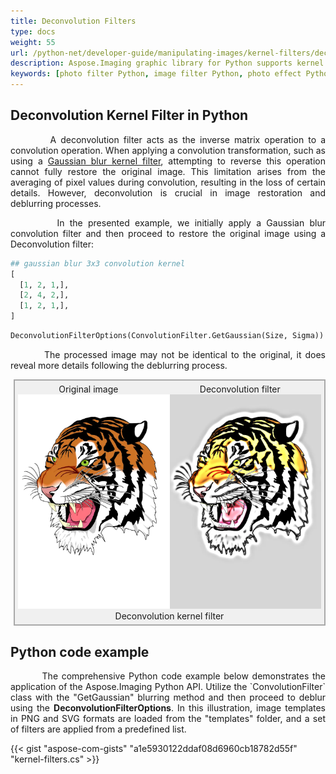 ```yaml
---
title: Deconvolution Filters
type: docs
weight: 55
url: /python-net/developer-guide/manipulating-images/kernel-filters/deconvolution-filter/
description: Aspose.Imaging graphic library for Python supports kernel filters such Convolution, Deconvolution as well as custom kernels.
keywords: [photo filter Python, image filter Python, photo effect Python, kernel filter, deconvolution filter, kernel matrix, convolution operation, custom kernel filter]
---
```


## Deconvolution Kernel Filter in Python

<p align='justify'>
&nbsp;&nbsp;&nbsp;&nbsp;&nbsp;&nbsp;&nbsp;&nbsp;
A deconvolution filter acts as the inverse matrix operation to a convolution operation. When applying a convolution transformation, such as using a <a href="../gaussian-blur-filter/">Gaussian blur kernel filter</a>, attempting to reverse this operation cannot fully restore the original image. This limitation arises from the averaging of pixel values during convolution, resulting in the loss of certain details. However, deconvolution is crucial in image restoration and deblurring processes.
</p>

<p align='justify'>
&nbsp;&nbsp;&nbsp;&nbsp;&nbsp;&nbsp;&nbsp;&nbsp;
In the presented example, we initially apply a Gaussian blur convolution filter and then proceed to restore the original image using a Deconvolution filter:
</p>

```python
## gaussian blur 3x3 convolution kernel
[
  [1, 2, 1,],
  [2, 4, 2,],
  [1, 2, 1,],
]
```

```python
DeconvolutionFilterOptions(ConvolutionFilter.GetGaussian(Size, Sigma))
```
<p align='justify'>
&nbsp;&nbsp;&nbsp;&nbsp;&nbsp;&nbsp;&nbsp;&nbsp;
The processed image may not be identical to the original, it does reveal more details following the deblurring process.
</p>

<style>
   .frame {
    border: 2px solid darkgray;
    padding: 5px;
    margin: 10px 0 5px 5px;
    background: #f0f0f0;
    align-items: center;
   }
   .marginauto {
    margin: 10px auto 20px;
    display: block;
   }
   .frame figcaption {
    margin: 0 auto;
    display: flex;
    flex-direction: row;
    justify-content: center;
   }
   .container {
    display: flex;
    flex-direction: row;
    align-items: center;
    justify-content: space-around;
   }
</style>

<figure class="frame">
<div class="container">
    <div>
        <figcaption>Original image</figcaption>
    </div>
    <div>
        <figcaption>Deconvolution filter</figcaption>
    </div>
</div>
<div class="container">
    <div>
        <img src="../template-vector-svg.webp" alt="Original vector image" width="793"/>
    </div>
    <div>
        <img src="./deconvolution-custom-kernel-filter-svg.webp" alt="Deconvolution Gaussian blur kernel filter in Python" width="793"/>
    </div>
</div>
<figcaption>Deconvolution kernel filter</figcaption>
</figure>

## Python code example

<p align='justify'>
&nbsp;&nbsp;&nbsp;&nbsp;&nbsp;&nbsp;&nbsp;&nbsp;
The comprehensive Python code example below demonstrates the application of the Aspose.Imaging Python API. Utilize the `ConvolutionFilter` class with the "GetGaussian" blurring method and then proceed to deblur using the <strong>DeconvolutionFilterOptions</strong>. In this illustration, image templates in PNG and SVG formats are loaded from the "templates" folder, and a set of filters are applied from a predefined list.
</p>

{{< gist "aspose-com-gists" "a1e5930122ddaf08d6960cb18782d55f" "kernel-filters.cs" >}}
